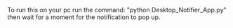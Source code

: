 To run this on your pc run the command: "python Desktop_Notifier_App.py"  then wait for a moment for the notification to pop up.
